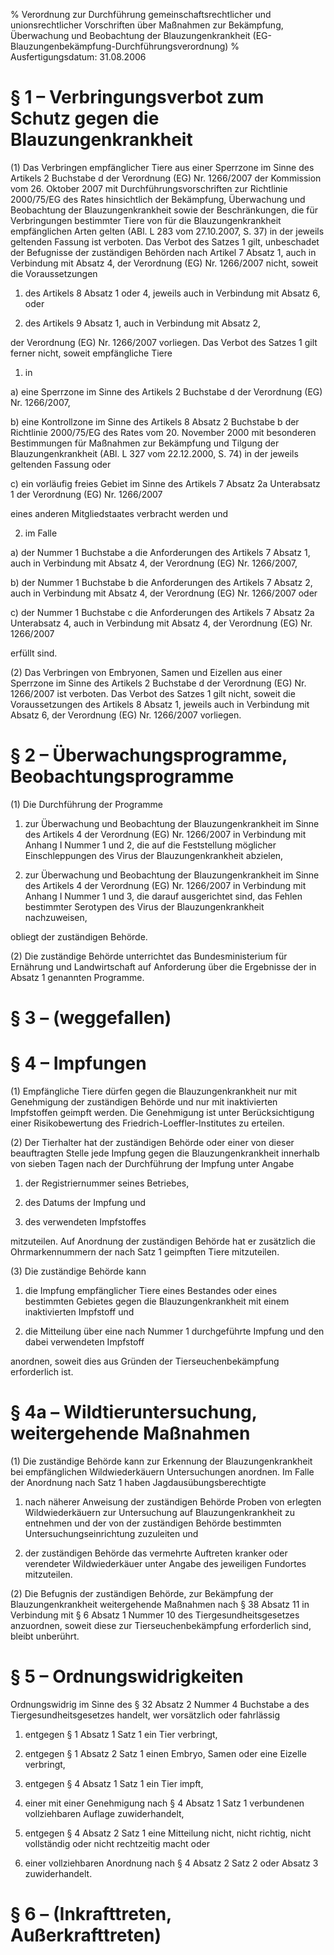 % Verordnung zur Durchführung gemeinschaftsrechtlicher und unionsrechtlicher Vorschriften über Maßnahmen zur Bekämpfung, Überwachung und Beobachtung der Blauzungenkrankheit  (EG-Blauzungenbekämpfung-Durchführungsverordnung)
% Ausfertigungsdatum: 31.08.2006
 
# § 1 – Verbringungsverbot zum Schutz gegen die Blauzungenkrankheit

(1) Das Verbringen empfänglicher Tiere aus einer Sperrzone im Sinne des Artikels 2 Buchstabe d der Verordnung (EG) Nr. 1266/2007 der Kommission vom 26. Oktober 2007 mit Durchführungsvorschriften zur Richtlinie 2000/75/EG des Rates hinsichtlich der Bekämpfung, Überwachung und Beobachtung der Blauzungenkrankheit sowie der Beschränkungen, die für Verbringungen bestimmter Tiere von für die Blauzungenkrankheit empfänglichen Arten gelten (ABl. L 283 vom 27.10.2007, S. 37) in der jeweils geltenden Fassung ist verboten. Das Verbot des Satzes 1 gilt, unbeschadet der Befugnisse der zuständigen Behörden nach Artikel 7 Absatz 1, auch in Verbindung mit Absatz 4, der Verordnung (EG) Nr. 1266/2007 nicht, soweit die Voraussetzungen

1. des Artikels 8 Absatz 1 oder 4, jeweils auch in Verbindung mit Absatz 6, oder

2. des Artikels 9 Absatz 1, auch in Verbindung mit Absatz 2,

der Verordnung (EG) Nr. 1266/2007 vorliegen. Das Verbot des Satzes 1 gilt ferner nicht, soweit empfängliche Tiere

1. in

a) eine Sperrzone im Sinne des Artikels 2 Buchstabe d der Verordnung (EG) Nr. 1266/2007,

b) eine Kontrollzone im Sinne des Artikels 8 Absatz 2 Buchstabe b der Richtlinie 2000/75/EG des Rates vom 20. November 2000 mit besonderen Bestimmungen für Maßnahmen zur Bekämpfung und Tilgung der Blauzungenkrankheit (ABl. L 327 vom 22.12.2000, S. 74) in der jeweils geltenden Fassung oder

c) ein vorläufig freies Gebiet im Sinne des Artikels 7 Absatz 2a Unterabsatz 1 der Verordnung (EG) Nr. 1266/2007

eines anderen Mitgliedstaates verbracht werden und

2. im Falle

a) der Nummer 1 Buchstabe a die Anforderungen des Artikels 7 Absatz 1, auch in Verbindung mit Absatz 4, der Verordnung (EG) Nr. 1266/2007,

b) der Nummer 1 Buchstabe b die Anforderungen des Artikels 7 Absatz 2, auch in Verbindung mit Absatz 4, der Verordnung (EG) Nr. 1266/2007 oder

c) der Nummer 1 Buchstabe c die Anforderungen des Artikels 7 Absatz 2a Unterabsatz 4, auch in Verbindung mit Absatz 4, der Verordnung (EG) Nr. 1266/2007

erfüllt sind.

(2) Das Verbringen von Embryonen, Samen und Eizellen aus einer Sperrzone im Sinne des Artikels 2 Buchstabe d der Verordnung (EG) Nr. 1266/2007 ist verboten. Das Verbot des Satzes 1 gilt nicht, soweit die Voraussetzungen des Artikels 8 Absatz 1, jeweils auch in Verbindung mit Absatz 6, der Verordnung (EG) Nr. 1266/2007 vorliegen.

# § 2 – Überwachungsprogramme, Beobachtungsprogramme

(1) Die Durchführung der Programme

1. zur Überwachung und Beobachtung der Blauzungenkrankheit im Sinne des Artikels 4 der Verordnung (EG) Nr. 1266/2007 in Verbindung mit Anhang I Nummer 1 und 2, die auf die Feststellung möglicher Einschleppungen des Virus der Blauzungenkrankheit abzielen,

2. zur Überwachung und Beobachtung der Blauzungenkrankheit im Sinne des Artikels 4 der Verordnung (EG) Nr. 1266/2007 in Verbindung mit Anhang I Nummer 1 und 3, die darauf ausgerichtet sind, das Fehlen bestimmter Serotypen des Virus der Blauzungenkrankheit nachzuweisen,

obliegt der zuständigen Behörde.

(2) Die zuständige Behörde unterrichtet das Bundesministerium für Ernährung und Landwirtschaft auf Anforderung über die Ergebnisse der in Absatz 1 genannten Programme.

# § 3 – (weggefallen)

# § 4 – Impfungen

(1) Empfängliche Tiere dürfen gegen die Blauzungenkrankheit nur mit Genehmigung der zuständigen Behörde und nur mit inaktivierten Impfstoffen geimpft werden. Die Genehmigung ist unter Berücksichtigung einer Risikobewertung des Friedrich-Loeffler-Institutes zu erteilen.

(2) Der Tierhalter hat der zuständigen Behörde oder einer von dieser beauftragten Stelle jede Impfung gegen die Blauzungenkrankheit innerhalb von sieben Tagen nach der Durchführung der Impfung unter Angabe

1. der Registriernummer seines Betriebes,

2. des Datums der Impfung und

3. des verwendeten Impfstoffes

mitzuteilen. Auf Anordnung der zuständigen Behörde hat er zusätzlich die Ohrmarkennummern der nach Satz 1 geimpften Tiere mitzuteilen.

(3) Die zuständige Behörde kann

1. die Impfung empfänglicher Tiere eines Bestandes oder eines bestimmten Gebietes gegen die Blauzungenkrankheit mit einem inaktivierten Impfstoff und

2. die Mitteilung über eine nach Nummer 1 durchgeführte Impfung und den dabei verwendeten Impfstoff

anordnen, soweit dies aus Gründen der Tierseuchenbekämpfung erforderlich ist.

# § 4a – Wildtieruntersuchung, weitergehende Maßnahmen

(1) Die zuständige Behörde kann zur Erkennung der Blauzungenkrankheit bei empfänglichen Wildwiederkäuern Untersuchungen anordnen. Im Falle der Anordnung nach Satz 1 haben Jagdausübungsberechtigte

1. nach näherer Anweisung der zuständigen Behörde Proben von erlegten Wildwiederkäuern zur Untersuchung auf Blauzungenkrankheit zu entnehmen und der von der zuständigen Behörde bestimmten Untersuchungseinrichtung zuzuleiten und

2. der zuständigen Behörde das vermehrte Auftreten kranker oder verendeter Wildwiederkäuer unter Angabe des jeweiligen Fundortes mitzuteilen.

(2) Die Befugnis der zuständigen Behörde, zur Bekämpfung der Blauzungenkrankheit weitergehende Maßnahmen nach § 38 Absatz 11 in Verbindung mit § 6 Absatz 1 Nummer 10 des Tiergesundheitsgesetzes anzuordnen, soweit diese zur Tierseuchenbekämpfung erforderlich sind, bleibt unberührt.

# § 5 – Ordnungswidrigkeiten

Ordnungswidrig im Sinne des § 32 Absatz 2 Nummer 4 Buchstabe a des Tiergesundheitsgesetzes handelt, wer vorsätzlich oder fahrlässig

1. entgegen § 1 Absatz 1 Satz 1 ein Tier verbringt,

2. entgegen § 1 Absatz 2 Satz 1 einen Embryo, Samen oder eine Eizelle verbringt,

3. entgegen § 4 Absatz 1 Satz 1 ein Tier impft,

4. einer mit einer Genehmigung nach § 4 Absatz 1 Satz 1 verbundenen vollziehbaren Auflage zuwiderhandelt,

5. entgegen § 4 Absatz 2 Satz 1 eine Mitteilung nicht, nicht richtig, nicht vollständig oder nicht rechtzeitig macht oder

6. einer vollziehbaren Anordnung nach § 4 Absatz 2 Satz 2 oder Absatz 3 zuwiderhandelt.

# § 6 – (Inkrafttreten, Außerkrafttreten)
